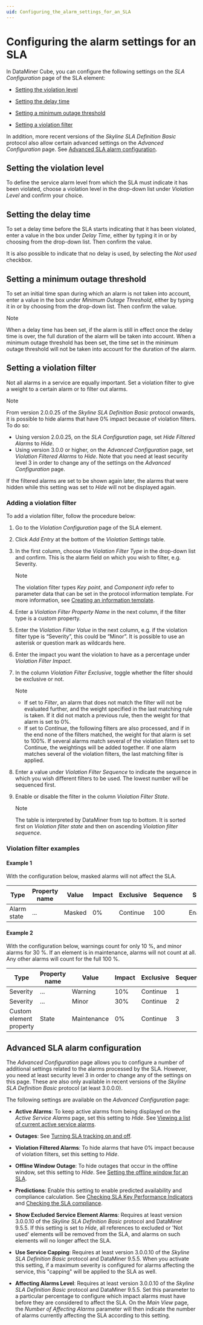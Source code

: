 ```yaml
---
uid: Configuring_the_alarm_settings_for_an_SLA
---
```


# Configuring the alarm settings for an SLA

In DataMiner Cube, you can configure the following settings on the *SLA Configuration* page of the SLA element:

- [Setting the violation level](#setting-the-violation-level)

- [Setting the delay time](#setting-the-delay-time)

- [Setting a minimum outage threshold](#setting-a-minimum-outage-threshold)

- [Setting a violation filter](#setting-a-violation-filter)

In addition, more recent versions of the *Skyline SLA Definition Basic* protocol also allow certain advanced settings on the *Advanced Configuration* page. See [Advanced SLA alarm configuration](#advanced-sla-alarm-configuration).

## Setting the violation level

To define the service alarm level from which the SLA must indicate it has been violated, choose a violation level in the drop-down list under *Violation Level* and confirm your choice.

## Setting the delay time

To set a delay time before the SLA starts indicating that it has been violated, enter a value in the box under *Delay Time*, either by typing it in or by choosing from the drop-down list. Then confirm the value.

It is also possible to indicate that no delay is used, by selecting the *Not used* checkbox.

## Setting a minimum outage threshold

To set an initial time span during which an alarm is not taken into account, enter a value in the box under *Minimum Outage Threshold*, either by typing it in or by choosing from the drop-down list. Then confirm the value.

> [!NOTE]
> When a delay time has been set, if the alarm is still in effect once the delay time is over, the full duration of the alarm will be taken into account. When a minimum outage threshold has been set, the time set in the minimum outage threshold will not be taken into account for the duration of the alarm.

## Setting a violation filter

Not all alarms in a service are equally important. Set a violation filter to give a weight to a certain alarm or to filter out alarms.

> [!NOTE]
> From version 2.0.0.25 of the *Skyline SLA Definition Basic* protocol onwards, it is possible to hide alarms that have 0% impact because of violation filters. To do so:
>
> - Using version 2.0.0.25, on the *SLA Configuration* page, set *Hide Filtered Alarms* to *Hide*.
> - Using version 3.0.0 or higher, on the *Advanced Configuration* page, set *Violation Filtered Alarms* to *Hide*. Note that you need at least security level 3 in order to change any of the settings on the *Advanced Configuration* page.
>
> If the filtered alarms are set to be shown again later, the alarms that were hidden while this setting was set to *Hide* will not be displayed again.

### Adding a violation filter

To add a violation filter, follow the procedure below:

1. Go to the *Violation Configuration* page of the SLA element.

1. Click *Add Entry* at the bottom of the *Violation Settings* table.

1. In the first column, choose the *Violation Filter Type* in the drop-down list and confirm. This is the alarm field on which you wish to filter, e.g. Severity.

   > [!NOTE]
   > The violation filter types *Key point*, and *Component info* refer to parameter data that can be set in the protocol information template. For more information, see [Creating an information template](xref:Creating_an_information_template).

1. Enter a *Violation Filter Property Name* in the next column, if the filter type is a custom property.

1. Enter the *Violation Filter Value* in the next column, e.g. if the violation filter type is “Severity”, this could be “Minor”. It is possible to use an asterisk or question mark as wildcards here.

1. Enter the impact you want the violation to have as a percentage under *Violation Filter Impact*.

1. In the column *Violation Filter Exclusive*, toggle whether the filter should be exclusive or not.

   > [!NOTE]
   >
   > - If set to *Filter*, an alarm that does not match the filter will not be evaluated further, and the weight specified in the last matching rule is taken. If it did not match a previous rule, then the weight for that alarm is set to 0%.
   > - If set to *Continue*, the following filters are also processed, and if in the end none of the filters matched, the weight for that alarm is set to 100%. If several alarms match several of the violation filters set to Continue, the weightings will be added together. If one alarm matches several of the violation filters, the last matching filter is applied.

1. Enter a value under *Violation Filter Sequence* to indicate the sequence in which you wish different filters to be used. The lowest number will be sequenced first.

1. Enable or disable the filter in the column *Violation Filter State*.

   > [!NOTE]
   > The table is interpreted by DataMiner from top to bottom. It is sorted first on *Violation filter state* and then on ascending *Violation filter sequence*.

### Violation filter examples

#### Example 1

With the configuration below, masked alarms will not affect the SLA.

| Type                    | Property name | Value       | Impact | Exclusive | Sequence | State   |
|-------------------------|---------------|-------------|--------|-----------|----------|---------|
| Alarm state             | ...           | Masked      | 0%     | Continue  | 100      | Enabled |

#### Example 2

With the configuration below, warnings count for only 10 %, and minor alarms for 30 %. If an element is in maintenance, alarms will not count at all. Any other alarms will count for the full 100 %.

| Type                    | Property name | Value       | Impact | Exclusive | Sequence | State   |
|-------------------------|---------------|-------------|--------|-----------|----------|---------|
| Severity                | ...           | Warning     | 10%    | Continue  | 1        | Enabled |
| Severity                | ...           | Minor       | 30%    | Continue  | 2        | Enabled |
| Custom element property | State         | Maintenance | 0%     | Continue  | 3        | Enabled |

## Advanced SLA alarm configuration

The *Advanced Configuration* page allows you to configure a number of additional settings related to the alarms processed by the SLA. However, you need at least security level 3 in order to change any of the settings on this page. These are also only available in recent versions of the *Skyline SLA Definition Basic* protocol (at least 3.0.0.0).

The following settings are available on the *Advanced Configuration* page:

- **Active Alarms**: To keep active alarms from being displayed on the *Active Service Alarms* page, set this setting to *Hide*. See [Viewing a list of current active service alarms](xref:Viewing_a_list_of_current_active_service_alarms).

- **Outages**: See [Turning SLA tracking on and off](xref:Turning_SLA_tracking_on_and_off).

- **Violation Filtered Alarms**: To hide alarms that have 0% impact because of violation filters, set this setting to *Hide*.

- **Offline Window Outage**: To hide outages that occur in the offline window, set this setting to *Hide*. See [Setting the offline window for an SLA](xref:Setting_the_offline_window_for_an_SLA).

- **Predictions**: Enable this setting to enable predicted availability and compliance calculation. See [Checking SLA Key Performance Indicators](xref:Checking_SLA_Key_Performance_Indicators) and [Checking the SLA compliance](xref:Checking_the_SLA_compliance).

- **Show Excluded Service Element Alarms**: Requires at least version 3.0.0.10 of the *Skyline SLA Definition Basic* protocol and DataMiner 9.5.5. If this setting is set to *Hide*, all references to excluded or 'Not used' elements will be removed from the SLA, and alarms on such elements will no longer affect the SLA.

- **Use Service Capping**: Requires at least version 3.0.0.10 of the *Skyline SLA Definition Basic* protocol and DataMiner 9.5.5. When you activate this setting, if a maximum severity is configured for alarms affecting the service, this "capping" will be applied to the SLA as well.

- **Affecting Alarms Level**: Requires at least version 3.0.0.10 of the *Skyline SLA Definition Basic* protocol and DataMiner 9.5.5. Set this parameter to a particular percentage to configure which impact alarms must have before they are considered to affect the SLA. On the *Main View* page, the *Number of Affecting Alarms* parameter will then indicate the number of alarms currently affecting the SLA according to this setting.

